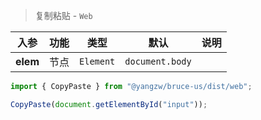 > 复制粘贴 - `Web`

入参|功能|类型|默认|说明
:-:|:-:|:-:|:-:|-
**elem**|节点|`Element`|`document.body`

```js
import { CopyPaste } from "@yangzw/bruce-us/dist/web";

CopyPaste(document.getElementById("input"));
```